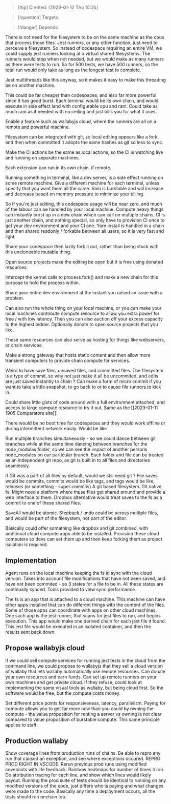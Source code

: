 
>[!tip] Created: [2023-01-12 Thu 10:35]

>[!question] Targets: 

>[!danger] Depends: 

There is not need for the filesystem to be on the same machine as the cpus that process those files.
Jest runners, or any other function, just need to perceive a filesystem.
So instead of codespace requiring an entire VM, we could supply jest runners looking at a virtual shared filesystems.
The runners would stop when not needed, but we would make as many runners as there were tests to run.  So for 500 tests, we have 500 runners, so the total run would only take as long as the longest test to complete.

Jest multithreads like this anyway, so it makes it easy to make this threading be on another machine.

This could be far cheaper than codespaces, and also far more powerful since it has good burst.
Each terminal would be its own chain, and would execute in side effect land with configurable cpu and ram.  Could take as much ram as it needed with no ceiling and just bills you for what it uses.

Enable a feature such as wallabyjs cloud, where the runners are all on a remote and powerful machine.

Filesystem can be integrated with git, so local editing appears like a fork, and then when committed it adopts the same hashes as git so less to sync.

Make the CI actions be the same as local actions, so the CI is watching live and running on separate machines.

Each extension can run in its own chain, if remote.

Running something in terminal, like a dev server, is a side effect running on some remote machine.  Give a different machine for each terminal, unless specify that you want them all the same.  Ram is burstable and will increase and decrease based on memory pressure to minimize your billing.

So if you're just editing, this codespace usage will be near zero, and much of the labour can be handled by your local machine.  Compute heavy things can instantly burst up in a new chain which can call on multiple chains.  CI is just another chain, and nothing special, so only have to provision CI once to get your dev environment and your CI one.  Yarn install is handled in a chain and then shared readonly / forkable between all users, so it is very fast and light.

Share your codespace then lazily fork it out, rather than being stuck with this uncloneable mutable thing.

Open source projects make the editing be open but it is free using donated resources.

Intercept the kernel calls to process.fork() and make a new chain for this purpose to hold the process within.

Share your entire dev environment at the instant you raised an issue with a problem.

Can also run the whole thing on your local machine, or you can make your local machines contribute compute resource to allow you extra power for free / with low latency.  Then you can also auction off your excess capacity to the highest bidder.  Optionally donate to open source projects that you like.

These same resources can also serve as hosting for things like webservers, or chain services.

Make a strong gateway that hosts static content and then allow more transient computers to provide chain compute for services.

Weird to have save files, unsaved files, and committed files.
The filesystem is a type of commit, so why not just make it all be uncommited, and edits are just saved instantly to chain ?
Can make a form of micro commit if you want to take a little snapshot, to go back to or to cause file runners to kick in.

Could share little gists of code around with a full environment attached, and access to large compute resource to try it out.  Same as the [[2023-01-11 1905 Comparators site]].

There would be no boot time for codespaces and they would work offline or during intermittent network easily.  Would be like 

Run multiple branches simultaneously - so we could dance between git branches while at the same time dancing between branches for the node_modules folder, so we can see the impact of another persons node_modules on our particular branch.  Each folder and file can be treated as an independent git repo, as git is built in to all files and directories seamlessly.

If Git was a part of all files by default, would we still need git ?
File saves would be commits, commits would be like tags, and tags would be like, releases (or something - super commits)
A git based filesystem.  Git native fs.
Might need a platform where these files get shared around and provide a web interface to them.
Dropbox alternative would treat saves to the fs as a commit to one of these shared files.

SaveAll would be atomic.
Stepback / undo could be across multiple files, and would be part of the filesystem, not part of the editor.

Basically could offer something like dropbox and git combined, with additional cloud compute apps able to be installed.  Provision these cloud computers so devs can set them up and then keep forking them as project isolation is required.

## Implementation
Agent runs on the local machine keeping the fs in sync with the cloud version.  Takes into account file modifications that have not been saved, and have not been commited - so 3 states for a file to be in.  All these states are continually synced.  Tools provided to view sync performance.

The fs is an app that is attached to a cloud machine.  This machine can have other apps installed that can do different things with the content of the files.  Some of those apps can coordinate with apps on other cloud machines.  One such app is the jest runner, that scans for jest files to run, and begins execution.  This app would make one derived chain for each jest file it found.  This jest file would be executed in an isolated container, and then the results sent back down.

## Propose wallabyjs cloud
If we could sell compute services for running jest tests in the cloud from the command line, we could propose to wallabyjs that they sell a cloud version of wallaby that lets wallaby automatically use remote resources.  Can donate your own resources and earn funds.  Can set up remote runners on your own machines and get private cloud.  If they refuse, could look at implementing the same visual tools as wallaby, but being cloud first.  So the software would be free, but the compute costs money.

Set different price points for responsiveness, latency, parallelism.
Paying for compute allows you to get far more now than you could by owning the compute - the value proposition for renting a server vs owning is not clear compared to value proposition of burstable compute.  This same principle applies to staff.

## Production wallaby
Show coverage lines from production runs of chains.
Be able to repro any run that caused an exception, and see where exceptions occured.
REPRO PROD RIGHT IN VSCODE.
Rerun previous prod runs using modified covenants with life feedback.
Rainbow heatmaps for number of times it ran.
Do attribution tracing for each line, and show which lines would likely payout.
Running the prod suite of tests should be identical to running on any modified versions of the code, just differs who is paying and what changes were made to the code.
Basically any time a deployment occurs, all the tests should run onchain too.
